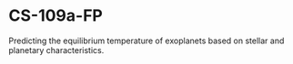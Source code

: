 # CS-109a-FP
Predicting the equilibrium temperature of exoplanets based on stellar and planetary characteristics. 
